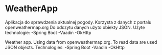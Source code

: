 # WeatherApp
Aplikacja do sprawdzenia aktualnej pogody. Korzysta z danych z portalu openweathermap.org 
Do odczytu danych użyto obiekty JSON.
Użyte technologie:
-Spring Boot
-Vaadin
-OkHttp 

Weather app. Using data from openweathermap.org. To read data are used JSON objects.
Technologies:
-Spring Boot
-Vaadin
-OkHttp
